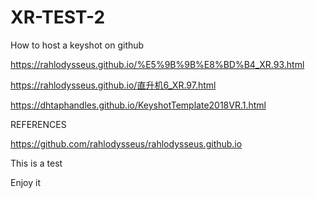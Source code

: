 # XR-TEST-2
How to host a keyshot on github

https://rahlodysseus.github.io/%E5%9B%9B%E8%BD%B4_XR.93.html

https://rahlodysseus.github.io/直升机6_XR.97.html

https://dhtaphandles.github.io/KeyshotTemplate2018VR.1.html

REFERENCES

https://github.com/rahlodysseus/rahlodysseus.github.io

This is a test

Enjoy it
